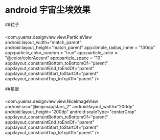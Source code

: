 

# android 宇宙尘埃效果

##粒子
###
<com.yuema.designview.view.ParticleView
    android:layout_width="match_parent"
    android:layout_height="match_parent"
    app:dimple_radius_inner = "100dp"
    app:particle_color_random = "true"
    app:particle_color = "@color/colorAccent"
    app:particle_space = "10"
    app:layout_constraintBottom_toBottomOf="parent"
    app:layout_constraintEnd_toEndOf="parent"
    app:layout_constraintStart_toStartOf="parent"
    app:layout_constraintTop_toTopOf="parent" />

##星辰
###
  <com.yuema.designview.view.NiceImageView
        android:src="@mipmap/stars_2"
        android:layout_width="200dp"
        android:layout_height="200dp"
        android:scaleType="centerCrop"
        app:layout_constraintBottom_toBottomOf="parent"
        app:layout_constraintEnd_toEndOf="parent"
        app:layout_constraintStart_toStartOf="parent"
        app:layout_constraintTop_toTopOf="parent" />
